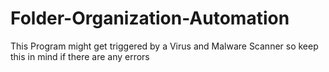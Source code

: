 # Folder-Organization-Automation
This Program might get triggered by a Virus and Malware Scanner so keep this in mind if there are any errors
